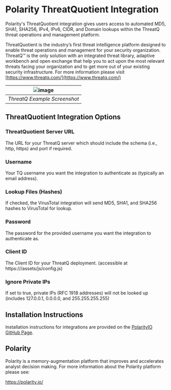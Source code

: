 # Polarity ThreatQuotient Integration

Polarity's ThreatQuotient integration gives users access to automated MD5, SHA1, SHA256, IPv4, IPv6, CIDR, and Domain lookups within the ThreatQ threat operations and management platform.

ThreatQuotient is the industry’s first threat intelligence platform designed to enable threat operations and management for your security organization. ThreatQ™ is the only solution with an integrated threat library, adaptive workbench and open exchange that help you to act upon the most relevant threats facing your organization and to get more out of your existing security infrastructure.  For more information please visit [https://www.threatq.com/](https://www.threatq.com/)

| ![image](https://user-images.githubusercontent.com/306319/31645541-aa8d7b0e-b2ca-11e7-9a52-e70ff87695f5.png) |
|---|
|*ThreatQ Example Screenshot* |

## ThreatQuotient Integration Options

### ThreatQuotient Server URL

The URL for your ThreatQ server which should include the schema (i.e., http, https) and port if required.

### Username

Your TQ username you want the integration to authenticate as (typically an email address).

### Lookup Files (Hashes)

If checked, the VirusTotal integration will send MD5, SHA1, and SHA256 hashes to VirusTotal for lookup.

### Password

The password for the provided username you want the integration to authenticate as.

### Client ID

The Client ID for your ThreatQ deployment. (accessible at https://<yourserver>/assets/js/config.js)

### Ignore Private IPs

If set to true, private IPs (RFC 1918 addresses) will not be looked up (includes 127.0.0.1, 0.0.0.0, and 255.255.255.255)

## Installation Instructions

Installation instructions for integrations are provided on the [PolarityIO GitHub Page](https://polarityio.github.io/).

## Polarity

Polarity is a memory-augmentation platform that improves and accelerates analyst decision making.  For more information about the Polarity platform please see: 

https://polarity.io/

